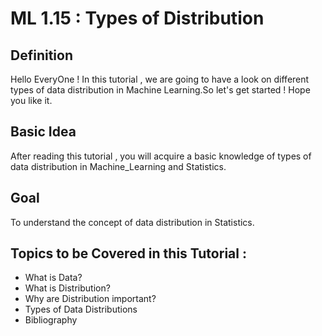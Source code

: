 # ML 1.15 : Types of Distribution 

## Definition

Hello EveryOne ! In this tutorial , we are going to have a look on different types of data distribution in Machine Learning.So let's get started ! Hope you like it.

## Basic Idea
After reading this tutorial , you will acquire  a basic knowledge of types of data distribution in Machine_Learning and Statistics.

## Goal

To understand the concept of data distribution in Statistics.

## Topics to be Covered in this Tutorial :
- What is Data?
- What is Distribution?
- Why are Distribution important?
- Types of Data Distributions
- Bibliography
